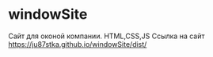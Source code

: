 # windowSite

Сайт для оконой компании. HTML,CSS,JS
Ссылка на сайт
https://ju87stka.github.io/windowSite/dist/
